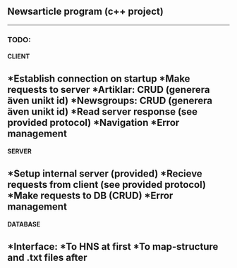 ## Newsarticle program (c++ project)
------------------------------------

### TODO:
#### CLIENT

*Establish connection on startup
*Make requests to server
*Artiklar: CRUD (generera även unikt id)
*Newsgroups: CRUD (generera även unikt id)
*Read server response (see provided protocol)
*Navigation
*Error management
------------------------------------
#### SERVER

*Setup internal server (provided)
*Recieve requests from client (see provided protocol)
*Make requests to DB (CRUD)
*Error management
------------------------------------
#### DATABASE
*Interface:
*To HNS at first
*To map-structure and .txt files after
------------------------------------
